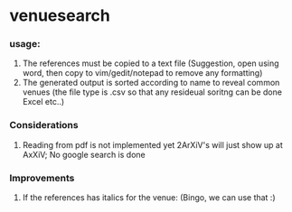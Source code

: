 # venuesearch

### usage:
1. The references must be copied to a text file (Suggestion, open using word, then copy to vim/gedit/notepad to remove any formatting)
2. The generated output is sorted according to name to reveal common venues (the file type is .csv so that any resideual soritng can be done Excel etc..)

### Considerations 
1. Reading from pdf is not implemented yet 
2ArXiV's will just show up at AxXiV; No google search is done


### Improvements
1. If the references has italics for the venue: (Bingo, we can use that :) 
